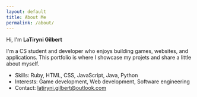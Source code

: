 ```yaml
---
layout: default
title: About Me
permalink: /about/
---
```


Hi, I'm **LaTiryni Gilbert**

I'm a CS student and developer who enjoys building games, websites, and applications.
This portfolio is where I showcase my projets and share a little about myself.

- Skills: Ruby, HTML, CSS, JavaScript, Java, Python
- Interests: Game development, Web development, Software engineering
- Contact: [latiryni.gilbert@outlook.com](mailto:latiryni.gilbert@outlook.com) 